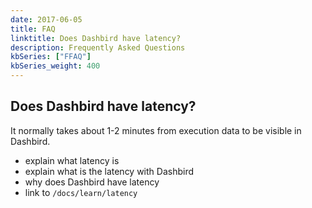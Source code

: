 ```yaml
---
date: 2017-06-05
title: FAQ
linktitle: Does Dashbird have latency?
description: Frequently Asked Questions
kbSeries: ["FFAQ"]
kbSeries_weight: 400
---
```


<h2>
  <span class="h2 underlined bold">
    Does Dashbird have latency?
  </span>
</h2>
It normally takes about 1-2 minutes from execution data to be visible in Dashbird.

- explain what latency is
- explain what is the latency with Dashbird
- why does Dashbird have latency
- link to `/docs/learn/latency`